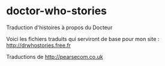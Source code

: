 doctor-who-stories
==================

Traduction d'histoires à propos du Docteur

Voici les fichiers traduits qui serviront de base pour mon site : http://drwhostories.free.fr

Traductions de http://pearsecom.co.uk